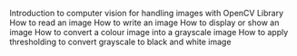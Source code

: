 
Introduction to computer vision for handling images with OpenCV Library
How to read an image
How to write an image
How to display or show an image
How to convert a colour image into a grayscale image
How to apply thresholding to convert grayscale to black and white image
